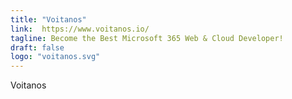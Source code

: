 ```yaml
---
title: "Voitanos"
link:  https://www.voitanos.io/
tagline: Become the Best Microsoft 365 Web & Cloud Developer!
draft: false 
logo: "voitanos.svg"
---
```


Voitanos